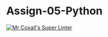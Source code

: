 # Assign-05-Python
[![Mr Coxall's Super Linter](https:/ICS3C-Programming-DrakeF/Assign-05-Python/github.com//workflows/Mr%20Coxall's%20Super%20Linter/badge.svg)](https:/ICS3C-Programming-DrakeF/Assign-05-Python/github.com//actions/)
